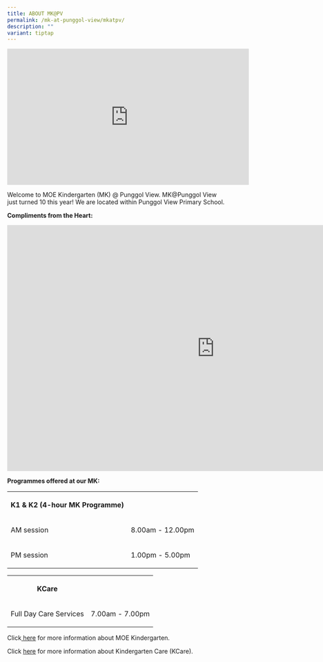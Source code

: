```yaml
---
title: ABOUT MK@PV
permalink: /mk-at-punggol-view/mkatpv/
description: ""
variant: tiptap
---
```

<div class="iframe-wrapper"><iframe height="315" width="560" allowfullscreen="true" frameborder="0" src="https://www.youtube.com/embed/qLhcRe23Ds8?si=C2gThMHOoDjqL5lp"></iframe></div><p>Welcome to MOE Kindergarten (MK) @ Punggol View. MK@Punggol View just turned 10 this year! We are located within Punggol View Primary School.</p><p></p><p><strong>Compliments from the Heart:</strong></p><div class="iframe-wrapper"><iframe height="569" width="960" allowfullscreen="true" frameborder="0" src="https://docs.google.com/presentation/d/e/2PACX-1vQcWjo3J6EVUYznQRyQQlwAvHt2T-_XhCOt4jM447m9mp9Vbdm1DwngCEB03zzwGyYRjGwGwwcW37_2/embed?start=false&amp;loop=false&amp;delayms=3000"></iframe></div><p><strong>Programmes offered at our MK:</strong></p><table><tbody><tr><th rowspan="1" colspan="1"><p>K1 &amp; K2 (4-hour MK Programme)</p></th><th rowspan="1" colspan="1"><p></p></th></tr><tr><td rowspan="1" colspan="1"><p>AM session</p></td><td rowspan="1" colspan="1"><p>8.00am - 12.00pm</p></td></tr><tr><td rowspan="1" colspan="1"><p>PM session</p></td><td rowspan="1" colspan="1"><p>1.00pm - 5.00pm</p></td></tr></tbody></table><table><tbody><tr><th rowspan="1" colspan="1"><p>KCare</p></th><th rowspan="1" colspan="1"><p></p></th></tr><tr><td rowspan="1" colspan="1"><p>Full Day Care Services</p></td><td rowspan="1" colspan="1"><p>7.00am - 7.00pm</p></td></tr></tbody></table><p>Click<u> </u><a href="https://www.moe.gov.sg/preschool/moe-kindergarten" rel="noopener noreferrer nofollow" target="_blank"><u>here</u></a> for more information about MOE Kindergarten.</p><p>Click <a href="https://www.moe.gov.sg/preschool/moe-kindergarten/kindergarten-care/" rel="noopener noreferrer nofollow" target="_blank"><u>here</u></a> for more information about Kindergarten Care (KCare).</p><p></p><p></p>